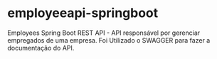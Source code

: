 # employeeapi-springboot
Employees Spring Boot REST API - API responsável por gerenciar empregados de uma empresa. Foi Utilizado o SWAGGER para fazer a documentação do API.
